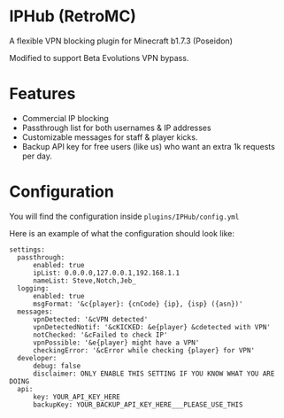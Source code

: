 # IPHub (RetroMC)
A flexible VPN blocking plugin for Minecraft b1.7.3 (Poseidon)

Modified to support Beta Evolutions VPN bypass.

# Features
* Commercial IP blocking
* Passthrough list for both usernames & IP addresses
* Customizable messages for staff & player kicks.
* Backup API key for free users (like us) who want an extra 1k requests per day.

# Configuration
You will find the configuration inside <code>plugins/IPHub/config.yml</code>

Here is an example of what the configuration should look like:
```
settings:
  passthrough:
      enabled: true
      ipList: 0.0.0.0,127.0.0.1,192.168.1.1
      nameList: Steve,Notch,Jeb_
  logging:
      enabled: true
      msgFormat: '&c{player}: {cnCode} {ip}, {isp} ({asn})'
  messages:
      vpnDetected: '&cVPN detected'
      vpnDetectedNotif: '&cKICKED: &e{player} &cdetected with VPN'
      notChecked: '&cFailed to check IP'
      vpnPossible: '&e{player} might have a VPN'
      checkingError: '&cError while checking {player} for VPN'
  developer:
      debug: false
      disclaimer: ONLY ENABLE THIS SETTING IF YOU KNOW WHAT YOU ARE DOING
  api:
      key: YOUR_API_KEY_HERE
      backupKey: YOUR_BACKUP_API_KEY_HERE___PLEASE_USE_THIS
```
